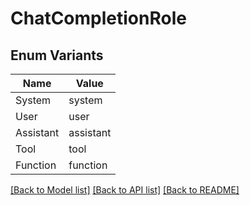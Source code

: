 # ChatCompletionRole

## Enum Variants

| Name | Value |
|---- | -----|
| System | system |
| User | user |
| Assistant | assistant |
| Tool | tool |
| Function | function |


[[Back to Model list]](../README.md#documentation-for-models) [[Back to API list]](../README.md#documentation-for-api-endpoints) [[Back to README]](../README.md)


